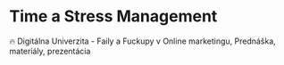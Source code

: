 # Time a Stress Management
🔥 Digitálna Univerzita - Faily a Fuckupy v Online marketingu, Prednáška, materiály, prezentácia
